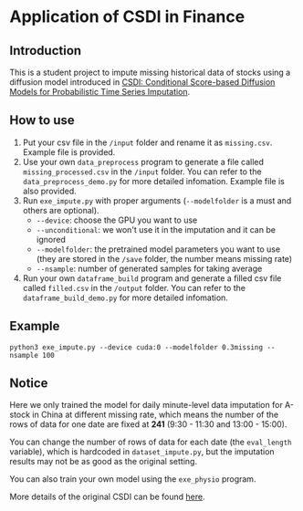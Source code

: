 # Application of CSDI in Finance

## Introduction
This is a student project to impute missing historical data of stocks using a diffusion model introduced in [CSDI: Conditional Score-based Diffusion Models for Probabilistic Time Series Imputation](https://arxiv.org/abs/2107.03502).

## How to use
1. Put your csv file in the ```/input``` folder and rename it as ```missing.csv```. Example file is provided.
2. Use your own ```data_preprocess``` program to generate a file called ```missing_processed.csv``` in the ```/input``` folder. You can refer to the ```data_preprocess_demo.py``` for more detailed infomation. Example file is also provided.
3. Run ```exe_impute.py``` with proper arguments (```--modelfolder``` is a must and others are optional).
    - ```--device```: choose the GPU you want to use
    - ```--unconditional```: we won't use it in the imputation and it can be ignored
    - ```--modelfolder```: the pretrained model parameters you want to use (they are stored in the ```/save``` folder, the number means missing rate)
    - ```--nsample```: number of generated samples for taking average
4. Run your own ```dataframe_build``` program and generate a filled csv file called ```filled.csv``` in the ```/output``` folder. You can refer to the ```dataframe_build_demo.py``` for more detailed infomation.

## Example
```
python3 exe_impute.py --device cuda:0 --modelfolder 0.3missing --nsample 100
```

## Notice
Here we only trained the model for daily minute-level data imputation for A-stock in China at different missing rate, which means the number of the rows of data for one date are fixed at **241** (9:30 - 11:30 and 13:00 - 15:00).

You can change the number of rows of data for each date (the ```eval_length``` variable), which is hardcoded in ```dataset_impute.py```, but the imputation results may not be as good as the original setting.

You can also train your own model using the ```exe_physio``` program.

More details of the original CSDI can be found [here](https://github.com/ermongroup/CSDI).